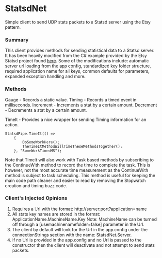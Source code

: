 StatsdNet
=========

Simple client to send UDP stats packets to a Statsd server using the Etsy pattern.

### Summary
This client provides methods for sending statistical data to a Statsd server.  It has been heavily modified from the C# example provided by the Etsy Statsd project found [here](https://github.com/etsy/statsd/).  Some of the modifications include: automatic server url loading from the app config, standardized key folder structure, required application name for all keys, common defaults for parameters, expanded exception handling and more.

### Methods
Gauge - Records a static value.
Timing - Records a timed event in milliseconds.
Increment - Increments a stat by a certain amount.
Decrement - Decrements a stat by a certain amount.

TimeIt - Provides a nice wrapper for sending Timing information for an action.  

	StatsdPipe.TimeIt(() => 
		{
			DoSomeWorkHere();
			TheTimeItMethodWillTimeTheseMethodsTogether();
		}, "SomeWorkTimedMS");

Note that TimeIt will also work with Task based methods by subscribing to the ContinueWith method to record the time to complete the task.  This is however, not the most accurate time measurement as the ContinueWith method is subject to task scheduling.  This method is useful for keeping the main code path cleaner and easier to read by removing the Stopwatch creation and timing buzz code.

### Client's Injected Opinions
1. Requires a Url with the format: http://server:port?application=name
2. All stats key names are stored in the format: ApplicationName.MachineName.Key
Note: MachineName can be turned off through a [usemachinenamefolder=false] parameter in the Url.
3. The client by default will look for the Url in the app.config under the connectionStrings section with the name: StatsdNet.Server.
4. If no Url is provided in the app.config and no Url is passed to the constructor then the client will deactivate and not attempt to send stats packets.
